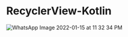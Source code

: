 # RecyclerView-Kotlin

![WhatsApp Image 2022-01-15 at 11 32 34 PM](https://user-images.githubusercontent.com/62516213/149633792-d9a382b4-7abf-411b-bf80-8308f0eafa0d.jpeg)
